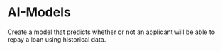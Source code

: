 # AI-Models
Create a model that predicts whether or not an applicant will be able to repay a loan  using historical data.
